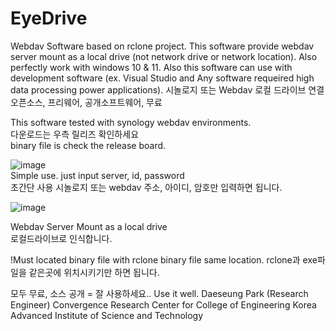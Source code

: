 # EyeDrive
Webdav Software based on rclone project. This software provide webdav server mount as a local drive (not network drive or network location). Also perfectly work with windows 10 &amp; 11. Also this software can use with development software (ex. Visual Studio and Any software requeired high data processing power applications).
시놀로지 또는 Webdav 로컬 드라이브 연결
오픈소스, 프리웨어, 공개소프트웨어, 무료

This software tested with synology webdav environments.<br/>
다운로드는 우측 릴리즈 확인하세요  
binary file is check the release board.  

![image](https://github.com/UniverseMaker/EyeDrive/assets/14816515/a70c7a72-cf11-4980-8772-4629ef6ce5c1)  
Simple use. just input server, id, password  
초간단 사용 시놀로지 또는 webdav 주소, 아이디, 암호만 입력하면 됩니다.  

![image](https://github.com/UniverseMaker/EyeDrive/assets/14816515/160cc99b-56dd-42cc-b1fc-7c1aced3eeab)  

Webdav Server Mount as a local drive  
로컬드라이브로 인식합니다.  

!Must located binary file with rclone binary file same location.
rclone과 exe파일을 같은곳에 위치시키기만 하면 됩니다.

모두 무료, 소스 공개 = 잘 사용하세요..
Use it well.
Daeseung Park (Research Engineer)
Convergence Research Center for College of Engineering
Korea Advanced Institute of Science and Technology
